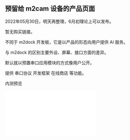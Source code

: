 ## 预留给 m2cam 设备的产品页面

2022年05月30日，明天再整理，6月初理论上可以发布。

暂无购买链接。

不同于 m2dock 开发板，它是以产品的形态向用户提供 AI 服务。

与 m2dock 的区别主要外设、屏幕、接口方面的差异。

默认就以预置串口应用模块的方式像用户公开。

提供 串口协议 开发框架 在线商店 等功能。

内测预览

<iframe src="//player.bilibili.com/player.html?aid=727052913&bvid=BV1yS4y1q7sm&cid=733716470&page=1" scrolling="no" border="0" frameborder="no" framespacing="0" allowfullscreen="true"> </iframe>
